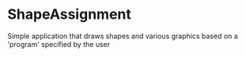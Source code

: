 # ShapeAssignment
Simple application that draws shapes and various graphics based on a 'program' specified by the user
